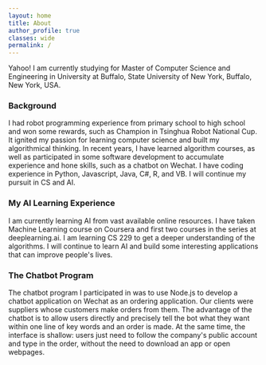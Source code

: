 ```yaml
---
layout: home
title: About
author_profile: true
classes: wide
permalink: /
---
```


Yahoo!
I am currently studying for Master of Computer Science and Engineering in University at Buffalo, State University of New York, Buffalo, New York, USA. 







### Background
I had robot programming experience from primary school to high school and won some rewards, such as Champion in Tsinghua Robot National Cup. It ignited my passion for learning computer science and built my algorithmical thinking. In recent years, I have learned algorithm courses, as well as participated in some software development to accumulate experience and hone skills, such as a chatbot on Wechat. I have coding experience in Python, Javascript, Java, C#, R, and VB. I will continue my pursuit in CS and AI.

### My AI Learning Experience
I am currently learning AI from vast available online resources. I have taken Machine Learning course on Coursera and first two courses in the series at deeplearning.ai. I am learning CS 229 to get a deeper understanding of the algorithms. I will continue to learn AI and build some interesting applications that can improve people's lives.

### The Chatbot Program
The chatbot program I participated in was to use Node.js to develop a chatbot application on Wechat as an ordering application. Our clients were suppliers whose customers make orders from them. The advantage of the chatbot is to allow users directly and precisely tell the bot what they want within one line of key words and an order is made. At the same time, the interface is shallow: users just need to follow the company's public account and type in the order, without the need to download an app or open webpages.




